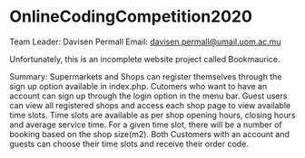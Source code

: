 # OnlineCodingCompetition2020
Team Leader: Davisen Permall
Email: davisen.permall@umail.uom.ac.mu

Unfortunately, this is an incomplete website project called Bookmaurice. 

Summary: 
Supermarkets and Shops can register themselves through the sign up option available in index.php.
Cutomers who want to have an account can sign up through the login option in the menu bar.
Guest users can view all registered shops and access each shop page to view available time slots.
Time slots are available as per shop opening hours, closing hours and average service time.
For a given time slot, there will be a number of booking based on the shop size(m2).
Both Customers with an account and guests can choose their time slots and receive their order code.
